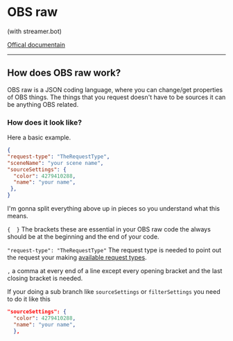 # OBS raw


(with streamer.bot)

[Offical documentain](https://github.com/obsproject/obs-websocket/blob/4.x-current/docs/generated/protocol.md)

---

## How does OBS raw work?

OBS raw is a JSON coding language, where you can change/get properties of OBS things. The things that you request doesn't have to be sources it can be anything OBS related.

### How does it look like?

Here a basic example.

```json
{
"request-type": "TheRequestType",
"sceneName": "your scene name",
"sourceSettings": {
  "color": 4279410288,
  "name": "your name",
 },
}
```

I'm gonna split everything above up in pieces so you understand what this means.

`{  }` The brackets these are essential in your OBS raw code the always should be at the beginning and the end of your code.

`"request-type": "TheRequestType"` The request type is needed to point out the request your making [available request types](https://github.com/obsproject/obs-websocket/blob/4.x-current/docs/generated/protocol.md#table-of-contents).

`,` a comma at every end of a line except every opening bracket and the last closing bracket is needed.

If your doing a sub branch like `sourceSettings` or `filterSettings` you need to do it like this

```json
"sourceSettings": {
  "color": 4279410288,
  "name": "your name",
  },
  ```
